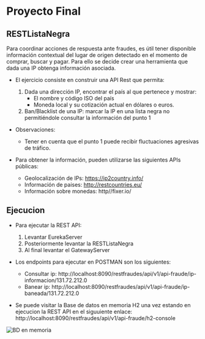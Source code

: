 # Proyecto Final
## RESTListaNegra

Para coordinar acciones de respuesta ante fraudes, es útil tener disponible información contextual del lugar de origen detectado en el momento de comprar, buscar y pagar. Para ello se decide crear una herramienta que dada una IP obtenga información asociada.

- El ejercicio consiste en construir una API Rest que permita:
  1. Dada una dirección IP, encontrar el país al que pertenece y mostrar:
      - El nombre y código ISO del país
      - Moneda local y su cotización actual en dólares o euros.
  2. Ban/Blacklist de una IP: marcar la IP en una lista negra no permitiéndole consultar la información del punto 1

- Observaciones: 
  - Tener en cuenta que el punto 1 puede recibir fluctuaciones agresivas de tráfico.

- Para obtener la información, pueden utilizarse las siguientes APIs públicas:
  - Geolocalización de IPs: https://ip2country.info/
  - Información de paises: http://restcountries.eu/
  - Información sobre monedas: http//fixer.io/

## Ejecucion

- Para ejecutar la REST API:
  1. Levantar EurekaServer
  2. Posteriormente levantar la RESTListaNegra
  3. Al final levantar el GatewayServer

- Los endpoints para ejecutar en POSTMAN son los siguientes:
  - Consultar ip: http://localhost:8090/restfraudes/api/v1/api-fraude/ip-informacion/131.72.212.0 
  - Banear ip: http://localhost:8090/restfraudes/api/v1/api-fraude/ip-baneada/131.72.212.0

- Se puede visitar la Base de datos en memoria H2 una vez estando en ejecucion la REST API en el siguuiente enlace: http://localhost:8090/restfraudes/api/v1/api-fraude/h2-console

![BD en memoria](https://user-images.githubusercontent.com/99521248/156703301-f8d3c226-1f68-4557-9f84-b09c2934177b.png)
